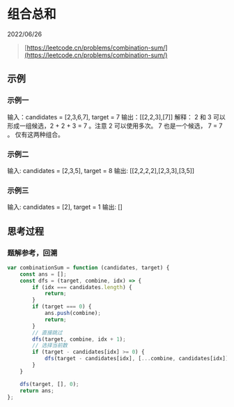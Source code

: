# 组合总和

2022/06/26

> [https://leetcode.cn/problems/combination-sum/](https://leetcode.cn/problems/combination-sum/)

## 示例

### 示例一

输入：candidates = [2,3,6,7], target = 7
输出：[[2,2,3],[7]]
解释：
2 和 3 可以形成一组候选，2 + 2 + 3 = 7 。注意 2 可以使用多次。
7 也是一个候选， 7 = 7 。
仅有这两种组合。

### 示例二

输入: candidates = [2,3,5], target = 8
输出: [[2,2,2,2],[2,3,3],[3,5]]

### 示例三

输入: candidates = [2], target = 1
输出: []

## 思考过程

### 题解参考，回溯

```javascript
var combinationSum = function (candidates, target) {
    const ans = [];
    const dfs = (target, combine, idx) => {
        if (idx === candidates.length) {
            return;
        }
        if (target === 0) {
            ans.push(combine);
            return;
        }
        // 直接跳过
        dfs(target, combine, idx + 1);
        // 选择当前数
        if (target - candidates[idx] >= 0) {
            dfs(target - candidates[idx], [...combine, candidates[idx]], idx);
        }
    }

    dfs(target, [], 0);
    return ans;
};
```
